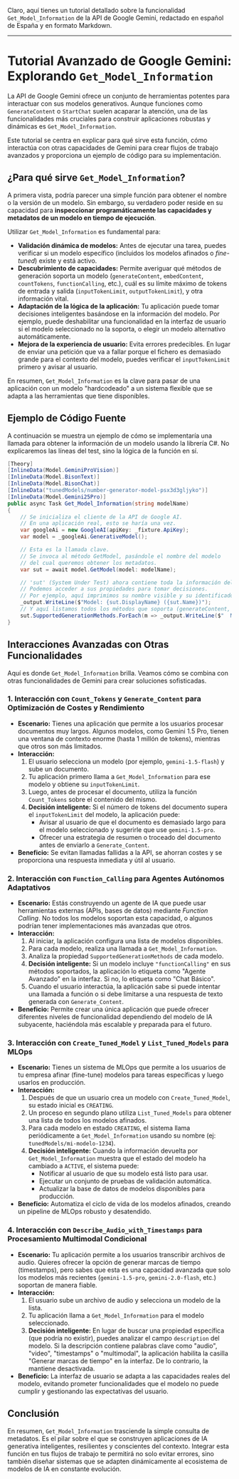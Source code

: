Claro, aquí tienes un tutorial detallado sobre la funcionalidad `Get_Model_Information` de la API de Google Gemini, redactado en español de España y en formato Markdown.

---

# Tutorial Avanzado de Google Gemini: Explorando `Get_Model_Information`

La API de Google Gemini ofrece un conjunto de herramientas potentes para interactuar con sus modelos generativos. Aunque funciones como `GenerateContent` o `StartChat` suelen acaparar la atención, una de las funcionalidades más cruciales para construir aplicaciones robustas y dinámicas es `Get_Model_Information`.

Este tutorial se centra en explicar para qué sirve esta función, cómo interactúa con otras capacidades de Gemini para crear flujos de trabajo avanzados y proporciona un ejemplo de código para su implementación.

## ¿Para qué sirve `Get_Model_Information`?

A primera vista, podría parecer una simple función para obtener el nombre o la versión de un modelo. Sin embargo, su verdadero poder reside en su capacidad para **inspeccionar programáticamente las capacidades y metadatos de un modelo en tiempo de ejecución**.

Utilizar `Get_Model_Information` es fundamental para:

*   **Validación dinámica de modelos:** Antes de ejecutar una tarea, puedes verificar si un modelo específico (incluidos los modelos afinados o *fine-tuned*) existe y está activo.
*   **Descubrimiento de capacidades:** Permite averiguar qué métodos de generación soporta un modelo (`generateContent`, `embedContent`, `countTokens`, `functionCalling`, etc.), cuál es su límite máximo de tokens de entrada y salida (`inputTokenLimit`, `outputTokenLimit`), y otra información vital.
*   **Adaptación de la lógica de la aplicación:** Tu aplicación puede tomar decisiones inteligentes basándose en la información del modelo. Por ejemplo, puede deshabilitar una funcionalidad en la interfaz de usuario si el modelo seleccionado no la soporta, o elegir un modelo alternativo automáticamente.
*   **Mejora de la experiencia de usuario:** Evita errores predecibles. En lugar de enviar una petición que va a fallar porque el fichero es demasiado grande para el contexto del modelo, puedes verificar el `inputTokenLimit` primero y avisar al usuario.

En resumen, `Get_Model_Information` es la clave para pasar de una aplicación con un modelo "hardcodeado" a un sistema flexible que se adapta a las herramientas que tiene disponibles.

## Ejemplo de Código Fuente

A continuación se muestra un ejemplo de cómo se implementaría una llamada para obtener la información de un modelo usando la librería C#. No explicaremos las líneas del test, sino la lógica de la función en sí.

```csharp
[Theory]
[InlineData(Model.GeminiProVision)]
[InlineData(Model.BisonText)]
[InlineData(Model.BisonChat)]
[InlineData("tunedModels/number-generator-model-psx3d3gljyko")]
[InlineData(Model.Gemini25Pro)]
public async Task Get_Model_Information(string modelName)
{
    // Se inicializa el cliente de la API de Google AI.
    // En una aplicación real, esto se haría una vez.
    var googleAi = new GoogleAI(apiKey: _fixture.ApiKey);
    var model = _googleAi.GenerativeModel();

    // Esta es la llamada clave.
    // Se invoca al método GetModel, pasándole el nombre del modelo
    // del cual queremos obtener los metadatos.
    var sut = await model.GetModel(model: modelName);

    // 'sut' (System Under Test) ahora contiene toda la información del modelo.
    // Podemos acceder a sus propiedades para tomar decisiones.
    // Por ejemplo, aquí imprimimos su nombre visible y su identificador interno.
    _output.WriteLine($"Model: {sut.DisplayName} ({sut.Name})");
    // Y aquí listamos todos los métodos que soporta (generateContent, countTokens, etc.)
    sut.SupportedGenerationMethods.ForEach(m => _output.WriteLine($"  Method: {m}"));
}
```

## Interacciones Avanzadas con Otras Funcionalidades

Aquí es donde `Get_Model_Information` brilla. Veamos cómo se combina con otras funcionalidades de Gemini para crear soluciones sofisticadas.

### 1. Interacción con `Count_Tokens` y `Generate_Content` para Optimización de Costes y Rendimiento

*   **Escenario:** Tienes una aplicación que permite a los usuarios procesar documentos muy largos. Algunos modelos, como Gemini 1.5 Pro, tienen una ventana de contexto enorme (hasta 1 millón de tokens), mientras que otros son más limitados.
*   **Interacción:**
    1.  El usuario selecciona un modelo (por ejemplo, `gemini-1.5-flash`) y sube un documento.
    2.  Tu aplicación primero llama a `Get_Model_Information` para ese modelo y obtiene su `inputTokenLimit`.
    3.  Luego, antes de procesar el documento, utiliza la función `Count_Tokens` sobre el contenido del mismo.
    4.  **Decisión inteligente:** Si el número de tokens del documento supera el `inputTokenLimit` del modelo, la aplicación puede:
        *   Avisar al usuario de que el documento es demasiado largo para el modelo seleccionado y sugerirle que use `gemini-1.5-pro`.
        *   Ofrecer una estrategia de resumen o troceado del documento antes de enviarlo a `Generate_Content`.
*   **Beneficio:** Se evitan llamadas fallidas a la API, se ahorran costes y se proporciona una respuesta inmediata y útil al usuario.

### 2. Interacción con `Function_Calling` para Agentes Autónomos Adaptativos

*   **Escenario:** Estás construyendo un agente de IA que puede usar herramientas externas (APIs, bases de datos) mediante *Function Calling*. No todos los modelos soportan esta capacidad, o algunos podrían tener implementaciones más avanzadas que otros.
*   **Interacción:**
    1.  Al iniciar, la aplicación configura una lista de modelos disponibles.
    2.  Para cada modelo, realiza una llamada a `Get_Model_Information`.
    3.  Analiza la propiedad `SupportedGenerationMethods` de cada modelo.
    4.  **Decisión inteligente:** Si un modelo incluye `"functionCalling"` en sus métodos soportados, la aplicación lo etiqueta como "Agente Avanzado" en la interfaz. Si no, lo etiqueta como "Chat Básico".
    5.  Cuando el usuario interactúa, la aplicación sabe si puede intentar una llamada a función o si debe limitarse a una respuesta de texto generada con `Generate_Content`.
*   **Beneficio:** Permite crear una única aplicación que puede ofrecer diferentes niveles de funcionalidad dependiendo del modelo de IA subyacente, haciéndola más escalable y preparada para el futuro.

### 3. Interacción con `Create_Tuned_Model` y `List_Tuned_Models` para MLOps

*   **Escenario:** Tienes un sistema de MLOps que permite a los usuarios de tu empresa afinar (fine-tune) modelos para tareas específicas y luego usarlos en producción.
*   **Interacción:**
    1.  Después de que un usuario crea un modelo con `Create_Tuned_Model`, su estado inicial es `CREATING`.
    2.  Un proceso en segundo plano utiliza `List_Tuned_Models` para obtener una lista de todos los modelos afinados.
    3.  Para cada modelo en estado `CREATING`, el sistema llama periódicamente a `Get_Model_Information` usando su nombre (ej: `tunedModels/mi-modelo-1234`).
    4.  **Decisión inteligente:** Cuando la información devuelta por `Get_Model_Information` muestra que el estado del modelo ha cambiado a `ACTIVE`, el sistema puede:
        *   Notificar al usuario de que su modelo está listo para usar.
        *   Ejecutar un conjunto de pruebas de validación automática.
        *   Actualizar la base de datos de modelos disponibles para producción.
*   **Beneficio:** Automatiza el ciclo de vida de los modelos afinados, creando un pipeline de MLOps robusto y desatendido.

### 4. Interacción con `Describe_Audio_with_Timestamps` para Procesamiento Multimodal Condicional

*   **Escenario:** Tu aplicación permite a los usuarios transcribir archivos de audio. Quieres ofrecer la opción de generar marcas de tiempo (timestamps), pero sabes que esta es una capacidad avanzada que solo los modelos más recientes (`gemini-1.5-pro`, `gemini-2.0-flash`, etc.) soportan de manera fiable.
*   **Interacción:**
    1.  El usuario sube un archivo de audio y selecciona un modelo de la lista.
    2.  Tu aplicación llama a `Get_Model_Information` para el modelo seleccionado.
    3.  **Decisión inteligente:** En lugar de buscar una propiedad específica (que podría no existir), puedes analizar el campo `description` del modelo. Si la descripción contiene palabras clave como "audio", "video", "timestamps" o "multimodal", la aplicación habilita la casilla "Generar marcas de tiempo" en la interfaz. De lo contrario, la mantiene desactivada.
*   **Beneficio:** La interfaz de usuario se adapta a las capacidades reales del modelo, evitando prometer funcionalidades que el modelo no puede cumplir y gestionando las expectativas del usuario.

## Conclusión

En resumen, `Get_Model_Information` trasciende la simple consulta de metadatos. Es el pilar sobre el que se construyen aplicaciones de IA generativa inteligentes, resilientes y conscientes del contexto. Integrar esta función en tus flujos de trabajo te permitirá no solo evitar errores, sino también diseñar sistemas que se adapten dinámicamente al ecosistema de modelos de IA en constante evolución.